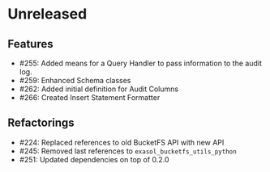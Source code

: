 # Unreleased

## Features

* #255: Added means for a Query Handler to pass information to the audit log.
* #259: Enhanced Schema classes
* #262: Added initial definition for Audit Columns
* #266: Created Insert Statement Formatter

## Refactorings

* #224: Replaced references to old BucketFS API with new API
* #245: Removed last references to `exasol_bucketfs_utils_python`
* #251: Updated dependencies on top of 0.2.0